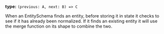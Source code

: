 **type:** `(previous: A, next: B) => C`  

When an EntitySchema finds an entity, before storing it in state it checks to see if it has already
been normalized. If it finds an existing entity it will use the merge function on its shape to 
combine the two. 
